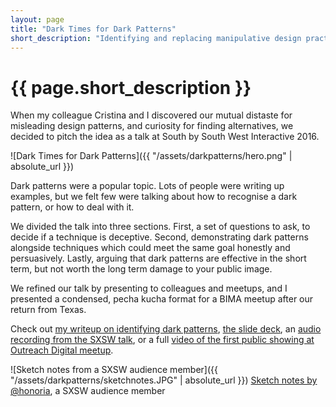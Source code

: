 ```yaml
---
layout: page
title: "Dark Times for Dark Patterns"
short_description: "Identifying and replacing manipulative design practices at South by South West 2016"
---
```


# {{ page.short_description }}

When my colleague Cristina and I discovered our mutual distaste for misleading design patterns, and curiosity for finding alternatives, we decided to pitch the idea as a talk at South by South West Interactive 2016.

![Dark Times for Dark Patterns]({{ "/assets/darkpatterns/hero.png" | absolute_url }})

Dark patterns were a popular topic. Lots of people were writing up examples, but we felt few were talking about how to recognise a dark pattern, or how to deal with it.

We divided the talk into three sections. First, a set of questions to ask, to decide if a technique is deceptive. Second, demonstrating dark patterns alongside techniques which could meet the same goal honestly and persuasively. Lastly, arguing that dark patterns are effective in the short term, but not worth the long term damage to your public image.

We refined our talk by presenting to colleagues and meetups, and I presented a condensed, pecha kucha format for a BIMA meetup after our return from Texas.

Check out [my writeup on identifying dark patterns](https://analogfolk.com/news/dark-patterns), [the slide deck](https://www.slideshare.net/criviga/dark-times-for-dark-patterns-59440001), an [audio recording from the SXSW talk](https://soundcloud.com/officialsxsw/dark-times-for-dark-patterns-ethical-alternatives-sxsw-interactive-2016/), or a full [video of the first public showing at Outreach Digital meetup](https://www.youtube.com/watch?v=azgFV34qQ_I).

![Sketch notes from a SXSW audience member]({{ "/assets/darkpatterns/sketchnotes.JPG" | absolute_url }})
<span class="post-meta">[Sketch notes by @honoria](https://twitter.com/honoria/status/708372819915120640), a SXSW audience member</span>